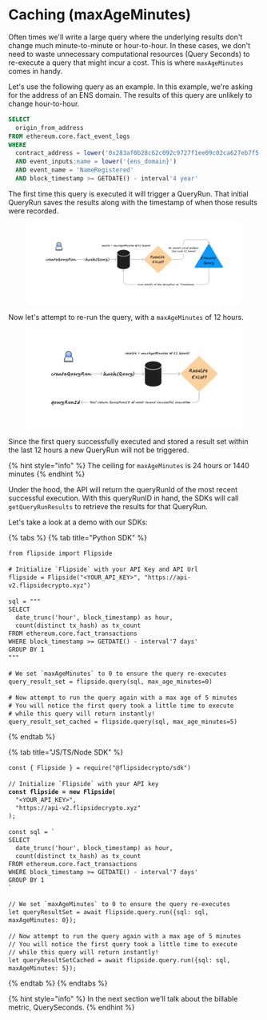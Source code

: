 # Caching (maxAgeMinutes)

Often times we'll write a large query where the underlying results don't change much minute-to-minute or hour-to-hour. In these cases, we don't need to waste unnecessary computational resources (Query Seconds) to re-execute a query that might incur a cost. This is where `maxAgeMinutes` comes in handy.

Let's use the following query as an example. In this example, we're asking for the address of an ENS domain. The results of this query are unlikely to change hour-to-hour.&#x20;

```sql
SELECT
  origin_from_address
FROM ethereum.core.fact_event_logs
WHERE
  contract_address = lower('0x283af0b28c62c092c9727f1ee09c02ca627eb7f5')
  AND event_inputs:name = lower('{ens_domain}')
  AND event_name = 'NameRegistered'
  AND block_timestamp >= GETDATE() - interval'4 year'
```

The first time this query is executed it will trigger a QueryRun. That initial QueryRun saves the results along with the timestamp of when those results were recorded.

<figure><img src="../../../../.gitbook/assets/Untitled (7).png" alt=""><figcaption></figcaption></figure>

Now let's attempt to re-run the query, with a `maxAgeMinutes` of 12 hours.&#x20;

<figure><img src="../../../../.gitbook/assets/Untitled (5).png" alt=""><figcaption></figcaption></figure>

Since the first query successfully executed and stored a result set within the last 12 hours a new QueryRun will not be triggered.

{% hint style="info" %}
The ceiling for `maxAgeMinutes` is 24 hours or 1440 minutes
{% endhint %}

Under the hood, the API will return the queryRunId of the most recent successful execution. With this queryRunID in hand, the SDKs will call `getQueryRunResults` to retrieve the results for that QueryRun.

Let's take a look at a demo with our SDKs:

{% tabs %}
{% tab title="Python SDK" %}
<pre class="language-python"><code class="lang-python">from flipside import Flipside

# Initialize `Flipside` with your API Key and API Url
flipside = Flipside("&#x3C;YOUR_API_KEY>", "https://api-v2.flipsidecrypto.xyz")

sql = """
SELECT 
  date_trunc('hour', block_timestamp) as hour,
  count(distinct tx_hash) as tx_count
FROM ethereum.core.fact_transactions 
WHERE block_timestamp >= GETDATE() - interval'7 days'
GROUP BY 1
"""
<strong>
</strong># We set `maxAgeMinutes` to 0 to ensure the query re-executes
query_result_set = flipside.query(sql, max_age_minutes=0)

# Now attempt to run the query again with a max age of 5 minutes
# You will notice the first query took a little time to execute
# while this query will return instantly!
query_result_set_cached = flipside.query(sql, max_age_minutes=5)
</code></pre>
{% endtab %}

{% tab title="JS/TS/Node SDK" %}
<pre class="language-javascript"><code class="lang-javascript">const { Flipside } = require("@flipsidecrypto/sdk")

// Initialize `Flipside` with your API key
<strong>const flipside = new Flipside(
</strong>  "&#x3C;YOUR_API_KEY>",
  "https://api-v2.flipsidecrypto.xyz"
);

const sql = `
SELECT 
  date_trunc('hour', block_timestamp) as hour,
  count(distinct tx_hash) as tx_count
FROM ethereum.core.fact_transactions 
WHERE block_timestamp >= GETDATE() - interval'7 days'
GROUP BY 1
`

// We set `maxAgeMinutes` to 0 to ensure the query re-executes
let queryResultSet = await flipside.query.run({sql: sql, maxAgeMinutes: 0});

// Now attempt to run the query again with a max age of 5 minutes
// You will notice the first query took a little time to execute
// while this query will return instantly!
let queryResultSetCached = await flipside.query.run({sql: sql, maxAgeMinutes: 5});
</code></pre>
{% endtab %}
{% endtabs %}



{% hint style="info" %}
In the next section we'll talk about the billable metric, QuerySeconds.
{% endhint %}
